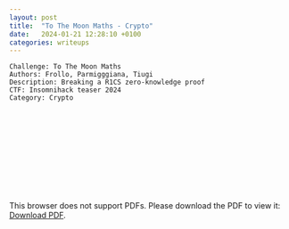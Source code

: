 ```yaml
---
layout: post
title:  "To The Moon Maths - Crypto"
date:   2024-01-21 12:28:10 +0100
categories: writeups
--- 
```


```
Challenge: To The Moon Maths
Authors: Frollo, Parmigggiana, Tiugi
Description: Breaking a R1CS zero-knowledge proof
CTF: Insomnihack teaser 2024
Category: Crypto
```

<object data="https://github.com/pwnthenope/pwnthenope.github.io/blob/main/static/post_images/to_the_moon_maths_pwnthenope.pdf?raw=true" type="application/pdf">
    <embed src="https://github.com/pwnthenope/pwnthenope.github.io/blob/main/static/post_images/to_the_moon_maths_pwnthenope.pdf?raw=true">
        <p>This browser does not support PDFs. Please download the PDF to view it: <a href="https://github.com/pwnthenope/pwnthenope.github.io/blob/main/static/post_images/to_the_moon_maths_pwnthenope.pdf?raw=true">Download PDF</a>.</p>
    </embed>
</object>

